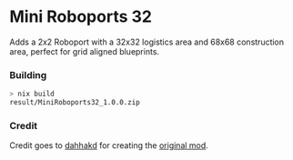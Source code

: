 # Mini Roboports 32

Adds a 2x2 Roboport with a 32x32 logistics area and 68x68 construction area, perfect for grid aligned blueprints.

### Building
```bash
> nix build
result/MiniRoboports32_1.0.0.zip
```
### Credit

Credit goes to [dahhakd](https://mods.factorio.com/user/dahhakd) for creating the [original mod](https://mods.factorio.com/mod/MiniRoboports).